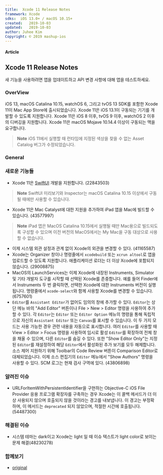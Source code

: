 ```yaml
---
title:  Xcode 11 Release Notes
framework: Xcode
sdks:  iOS 13.0+ / macOS 10.15+
created:   2019-10-03
updated:   2019-10-03
author: Juhee Kim
Copyright: © 2019 mashup-ios
---
```



#### Article
## Xcode 11 Release Notes
새 기능을 사용하려면 앱을 업데이트하고 API 변경 사항에 대해 앱을 테스트하세요.

### OverView
iOS 13, macOS Catalina 10.15, watchOS 6, 그리고 tvOS 13 SDK를 포함한 Xcode 11이 Mac App Store에 출시되었습니다. Xcode 11은 iOS 13.1이 구동되는 기기를 개발할 수 있도록 지원합니다. Xcode 11은 iOS 8 이후, tvOS 9 이후, watchOS 2 이후의 디버깅을 지원합니다. Xcode 11은 macOS Mojave 10.14.4 이상이 구동되는 맥을 요구합니다.

> **Note**
> iOS 11에서 실행할 때 런타임에 지정된 색상을 찾을 수 없는 Asset Catalog 버그가 수정되었습니다.

### **General**
### 새로운 기능들
* Xcode 11은 [SwiftUI](https://developer.apple.com/documentation/swiftui) 개발을 지원합니다. (22843503)

> **Note**
> SwiftUI 미리보기와 Inspector는 macOS Catalina 10.15 이상에서 구동될 때에만 사용할 수 있습니다.

* Xcode 11은 Mac Catalyst에 대한 지원을 추가하여 iPad 앱을 Mac에 빌드할 수 있습니다. (43577997)

> **Note**
> iPad 앱은 MacOS Catalina 10.15에서 실행될 때만 Mac용으로 빌드되도록 구성할 수 있으며 이전 버전의 MacOS에서는 My Mac을 구동 대상으로 사용할 수 없습니다.

* 이제 시스템 외관 설정과 관계 없이 Xcode의 외관을 변경할 수 있다. (41165587)
* Xcode는 Organizer 창이나 명령줄에서 `xcodebuild` 또는 `xcrun altool`로 앱을 업로드할 수 있도록 지원합니다. 애플리케이션 로더는 더 이상 Xcode에 포함되지 않습니다. (29008875)
* MacOS의 LaunchServices는 이제 Xcode에 내장된 Instruments, Simulator 및 기타 개발자 도구를 시작할 때 선택된 Xcode를 존중합니다. 예를 들어 Finder에서 Instruments 두 번 클릭하면, 선택한 Xcode에 대한 Instruments 버전이 실행됩니다. 명령줄에서 `xcode-select`와 함께 사용할 Xcode를 변경할 수 있습니다. (6757601)
* `Editor`를 `Assistant Editor`가 없어도 임의의 창에 추가할 수 있다. `Editor`는 상단 메뉴 바의 "Add Editor" 버튼이나 File > New > Editor 명령을 사용하여 추가할 수 있다. 각 `Editor`는 `Editor` 또는 `Editor Option` 메뉴의 명령을 통해 독립적으로 자신의 `Assistant Editor` 또는 `Canvas`를 표시할 수 있습니다. 이 두 가지 모드는 사용 가능한 경우 관련 내용을 자동으로 표시합니다. 여러 `Editor`를 사용할 때 View > Editor > Focus 명령을 사용하여 임시로 활성 `Editor`를 확장하여 전체 창을 채울 수 있으며, 다른 `Editor`를 숨길 수 있다. 또한 "Show Editor Only"는 지정된 `Editor`를 재설정하여 해당 `Editor`에서 활성화된 추가 보기를 모두 해제합니다. 소스 제어 지원하기 위해 Toolbar의 Code Review 버튼이 Comparison Editor로 대체되었습니다. 이제 소스 편집기의 `Editor` 메뉴에서 "Show Authors" 명령을 사용할 수 있다. SCM 로그는 현재 검사 구역에 있다. (43806898)

### 알려진 이슈
* URLForItemWithPersistentIdentifier을 구현하는 Objective-C iOS File Provider 응용 프로그램 확장자를 구축하는 경우 Xcode는 이 콜백 메서드가 더 이상 사용되지 않으며 호출되지 않을 것이라는 경고를 내보냅니다. 이 경고는 부정확하며, 이 메서드는 `deprecated` 되지 않았으며, 적절한 시간에 호출됩니다. (54487300)

### 해결된 이슈
* 시스템 테마는 dark이고 Xcode는 light 일 때 이슈 텍스트가 light color로 보이는 문제 해결(48230278)



### 함께보기
* [original](https://developer.apple.com/documentation/xcode_release_notes/xcode_11_release_notes)
